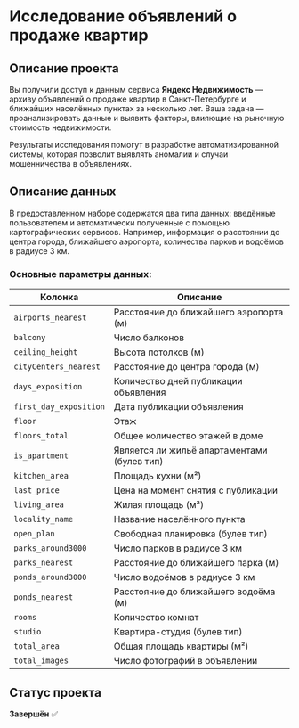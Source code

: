 # Исследование объявлений о продаже квартир

## Описание проекта  
Вы получили доступ к данным сервиса **Яндекс Недвижимость** — архиву объявлений о продаже квартир в Санкт-Петербурге и ближайших населённых пунктах за несколько лет. Ваша задача — проанализировать данные и выявить факторы, влияющие на рыночную стоимость недвижимости.  

Результаты исследования помогут в разработке автоматизированной системы, которая позволит выявлять аномалии и случаи мошенничества в объявлениях.

## Описание данных  
В предоставленном наборе содержатся два типа данных: введённые пользователем и автоматически полученные с помощью картографических сервисов. Например, информация о расстоянии до центра города, ближайшего аэропорта, количества парков и водоёмов в радиусе 3 км.

### Основные параметры данных:

| Колонка             | Описание |
|---------------------|----------|
| `airports_nearest` | Расстояние до ближайшего аэропорта (м) |
| `balcony`         | Число балконов |
| `ceiling_height`  | Высота потолков (м) |
| `cityCenters_nearest` | Расстояние до центра города (м) |
| `days_exposition` | Количество дней публикации объявления |
| `first_day_exposition` | Дата публикации объявления |
| `floor`          | Этаж |
| `floors_total`   | Общее количество этажей в доме |
| `is_apartment`   | Является ли жильё апартаментами (булев тип) |
| `kitchen_area`   | Площадь кухни (м²) |
| `last_price`     | Цена на момент снятия с публикации |
| `living_area`    | Жилая площадь (м²) |
| `locality_name`  | Название населённого пункта |
| `open_plan`      | Свободная планировка (булев тип) |
| `parks_around3000` | Число парков в радиусе 3 км |
| `parks_nearest`  | Расстояние до ближайшего парка (м) |
| `ponds_around3000` | Число водоёмов в радиусе 3 км |
| `ponds_nearest`  | Расстояние до ближайшего водоёма (м) |
| `rooms`          | Количество комнат |
| `studio`         | Квартира-студия (булев тип) |
| `total_area`     | Общая площадь квартиры (м²) |
| `total_images`   | Число фотографий в объявлении |

## Статус проекта  
**Завершён** ✅
